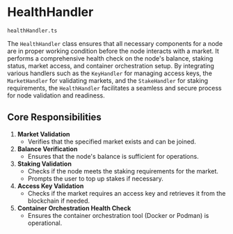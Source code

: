 # HealthHandler

`healthHandler.ts`

The `HealthHandler` class ensures that all necessary components for a node are in proper working condition before the node interacts with a market. It performs a comprehensive health check on the node's balance, staking status, market access, and container orchestration setup. By integrating various handlers such as the `KeyHandler` for managing access keys, the `MarketHandler` for validating markets, and the `StakeHandler` for staking requirements, the `HealthHandler` facilitates a seamless and secure process for node validation and readiness.

## **Core Responsibilities**

1. **Market Validation**
    - Verifies that the specified market exists and can be joined.
2. **Balance Verification**
    - Ensures that the node's balance is sufficient for operations.
3. **Staking Validation**
    - Checks if the node meets the staking requirements for the market.
    - Prompts the user to top up stakes if necessary.
4. **Access Key Validation**
    - Checks if the market requires an access key and retrieves it from the blockchain if needed.
5. **Container Orchestration Health Check**
    - Ensures the container orchestration tool (Docker or Podman) is operational.
